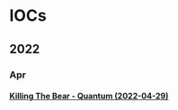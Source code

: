 # IOCs

## 2022

### Apr

#### [Killing The Bear - Quantum (2022-04-29)](https://otx.alienvault.com/pulse/626b296e6aa1050587726059)



